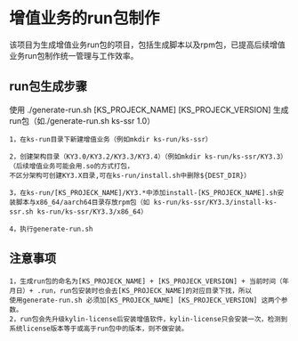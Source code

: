 # 增值业务的run包制作
该项目为生成增值业务run包的项目，包括生成脚本以及rpm包，已提高后续增值业务run包制作统一管理与工作效率。

## run包生成步骤

使用 ./generate-run.sh [KS_PROJECK_NAME] [KS_PROJECK_VERSION] 生成run包（如./generate-run.sh ks-ssr 1.0）

```
1，在ks-run目录下新建增值业务（例如mkdir ks-run/ks-ssr）

2，创建架构目录（KY3.0/KY3.2/KY3.3/KY3.4）（例如mkdir ks-run/ks-ssr/KY3.3）（后续增值业务可能会用.so的方式打包，
不区分架构可创建KY3.X目录,可在ks-run/install.sh中删除${DEST_DIR}）

3，在ks-run/[KS_PROJECK_NAME]/KY3.*中添加install-[KS_PROJECK_NAME].sh安装脚本与x86_64/aarch64目录存放rpm包（如 ks-run/ks-ssr/KY3.3/install-ks-ssr.sh ks-run/ks-ssr/KY3.3/x86_64）

4，执行generate-run.sh
```
## 注意事项

```
1，生成run包的命名为[KS_PROJECK_NAME] + [KS_PROJECK_VERSION] + 当前时间（年月日）+ .run，run包安装时也会去[KS_PROJECK_NAME]的对应目录下找，所以
使用generate-run.sh 必须加[KS_PROJECK_NAME] [KS_PROJECK_VERSION] 这两个参数。
2，run包会先升级kylin-license后安装增值软件，kylin-license只会安装一次，检测到系统license版本等于或高于run包中的版本，则不做安装。
